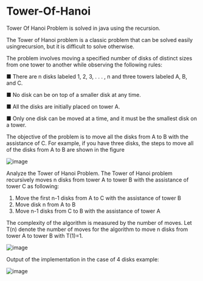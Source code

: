 # Tower-Of-Hanoi
Tower Of Hanoi Problem is solved in java using the recursion.

The Tower of Hanoi problem is a classic problem that can be solved easily usingrecursion, but it is difficult to solve otherwise.

The problem involves moving a specified number of disks of distinct sizes from one tower to another while observing the following rules:

 ■ There are n disks labeled 1, 2, 3, . . . , n and three towers labeled A, B, and C.
 
 ■ No disk can be on top of a smaller disk at any time.
 
 ■ All the disks are initially placed on tower A.
 
 ■ Only one disk can be moved at a time, and it must be the smallest disk on a tower.
 
The objective of the problem is to move all the disks from A to B with the assistance of C. For example, if you have three disks, the steps to move all of the disks from A to B are shown in the figure

![image](https://user-images.githubusercontent.com/24220136/230293840-b154755e-f911-4607-bfd9-901ed1064f87.png)

Analyze the Tower of Hanoi Problem.
The Tower of Hanoi problem recursively moves n disks from tower A to tower B with the assistance of tower C as following:
1. Move the first n-1 disks from A to C with the assistance of tower B
2. Move disk n from A to B
3. Move n-1 disks from C to B with the assistance of tower A

The complexity of the algorithm is measured by the number of moves. Let T(n) denote the number of moves for the algorithm to move n disks from tower A to tower B with T(1)=1.

![image](https://user-images.githubusercontent.com/24220136/231625022-abf145d3-d38f-4e94-821c-75a5fc1df56d.png)

Output of the implementation in the case of 4 disks example:

![image](https://user-images.githubusercontent.com/24220136/230294033-e6ea37ca-4766-41f5-8c13-8dac1fb9f4e9.png)


